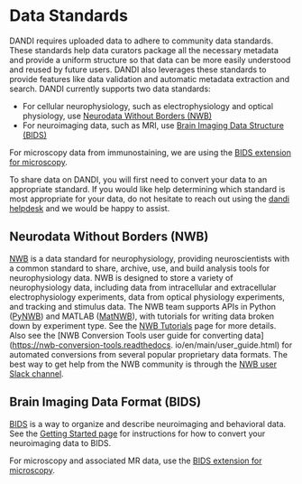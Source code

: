 # Data Standards
DANDI requires uploaded data to adhere to community data standards. 
These standards help data curators package all the necessary metadata and provide a uniform structure so that data can be more easily understood and reused by future users. 
DANDI also leverages these standards to provide features like data validation and automatic metadata extraction and search.
DANDI currently supports two data standards: 

* For cellular neurophysiology, such as electrophysiology and optical physiology, use [Neurodata Without Borders (NWB)](https://www.nwb.org/nwb-neurophysiology/)
* For neuroimaging data, such as MRI, use [Brain Imaging Data Structure (BIDS)](https://bids.neuroimaging.io/)

For microscopy data from immunostaining, we are using the [BIDS extension for microscopy](https://bids-specification.readthedocs.io/en/stable/04-modality-specific-files/10-microscopy.html).

To share data on DANDI, you will first need to convert your data to an appropriate standard.
If you would like help determining which standard is most appropriate for your data, do not hesitate to reach out using the [dandi helpdesk](https://github.com/dandi/helpdesk/discussions/new) and we would be happy to assist.

## Neurodata Without Borders (NWB)
[NWB](https://www.nwb.org/nwb-neurophysiology/) is a data standard for neurophysiology, providing neuroscientists with a common standard to share, archive, use, and build analysis tools for neurophysiology data.
NWB is designed to store a variety of neurophysiology data, including data from intracellular and extracellular electrophysiology experiments, data from optical physiology experiments, and tracking and stimulus data.
The NWB team supports APIs in Python ([PyNWB](https://pynwb.readthedocs.io/)) and MATLAB ([MatNWB](https://github.com/NeurodataWithoutBorders/matnwb)), with tutorials for writing data broken down by experiment type.
See the [NWB Tutorials](https://www.nwb.org/how-to-use/) page for more details.
Also see the [NWB Conversion Tools user guide for converting data](https://nwb-conversion-tools.readthedocs.
io/en/main/user_guide.html) for automated conversions from several popular proprietary data formats. 
The best way to get help from the NWB community is through the [NWB user Slack channel](https://nwb-users.slack.com/).

## Brain Imaging Data Format (BIDS)
[BIDS](https://bids.neuroimaging.io/) is a way to organize and describe neuroimaging and behavioral data. 
See the [Getting Started page](https://bids.neuroimaging.io/get_started.html) for instructions for how to convert your neuroimaging data to BIDS.

For microscopy and associated MR data, use the [BIDS extension for microscopy](https://bids-specification.readthedocs.io/en/stable/04-modality-specific-files/10-microscopy.html).
